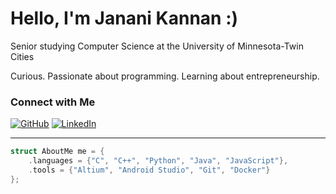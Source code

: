 # Hello, I'm Janani Kannan :)

Senior studying Computer Science at the University of Minnesota-Twin Cities

Curious. Passionate about programming. Learning about entrepreneurship.

### Connect with Me

[![GitHub](https://img.shields.io/badge/GitHub-Profile-blue?style=for-the-badge&logo=github)](https://github.com/jkan2903)  [![LinkedIn](https://img.shields.io/badge/LinkedIn-Profile-blue?style=for-the-badge&logo=linkedin)](https://www.linkedin.com/in/janani-kannan-cs/)

---
```c
struct AboutMe me = {
    .languages = {"C", "C++", "Python", "Java", "JavaScript"},
    .tools = {"Altium", "Android Studio", "Git", "Docker"}
};
```
